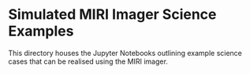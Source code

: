 # Simulated MIRI Imager Science Examples


This directory houses the Jupyter Notebooks outlining example science cases that can be realised using the MIRI imager.

